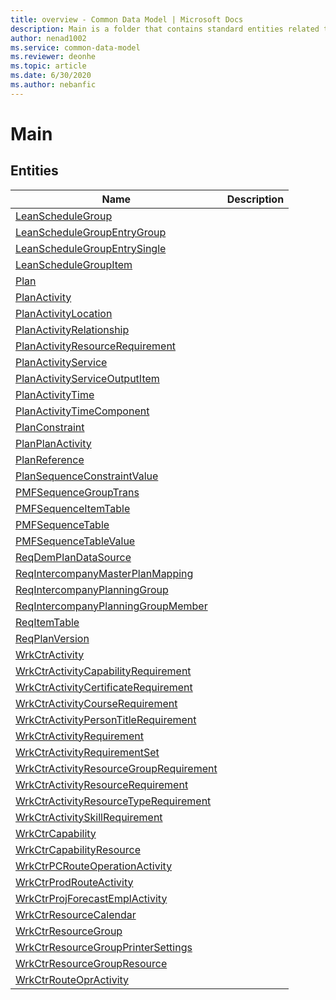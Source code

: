 ```yaml
---
title: overview - Common Data Model | Microsoft Docs
description: Main is a folder that contains standard entities related to the Common Data Model.
author: nenad1002
ms.service: common-data-model
ms.reviewer: deonhe
ms.topic: article
ms.date: 6/30/2020
ms.author: nebanfic
---
```


# Main


## Entities

|Name|Description|
|---|---|
|[LeanScheduleGroup](LeanScheduleGroup.md)||
|[LeanScheduleGroupEntryGroup](LeanScheduleGroupEntryGroup.md)||
|[LeanScheduleGroupEntrySingle](LeanScheduleGroupEntrySingle.md)||
|[LeanScheduleGroupItem](LeanScheduleGroupItem.md)||
|[Plan](Plan.md)||
|[PlanActivity](PlanActivity.md)||
|[PlanActivityLocation](PlanActivityLocation.md)||
|[PlanActivityRelationship](PlanActivityRelationship.md)||
|[PlanActivityResourceRequirement](PlanActivityResourceRequirement.md)||
|[PlanActivityService](PlanActivityService.md)||
|[PlanActivityServiceOutputItem](PlanActivityServiceOutputItem.md)||
|[PlanActivityTime](PlanActivityTime.md)||
|[PlanActivityTimeComponent](PlanActivityTimeComponent.md)||
|[PlanConstraint](PlanConstraint.md)||
|[PlanPlanActivity](PlanPlanActivity.md)||
|[PlanReference](PlanReference.md)||
|[PlanSequenceConstraintValue](PlanSequenceConstraintValue.md)||
|[PMFSequenceGroupTrans](PMFSequenceGroupTrans.md)||
|[PMFSequenceItemTable](PMFSequenceItemTable.md)||
|[PMFSequenceTable](PMFSequenceTable.md)||
|[PMFSequenceTableValue](PMFSequenceTableValue.md)||
|[ReqDemPlanDataSource](ReqDemPlanDataSource.md)||
|[ReqIntercompanyMasterPlanMapping](ReqIntercompanyMasterPlanMapping.md)||
|[ReqIntercompanyPlanningGroup](ReqIntercompanyPlanningGroup.md)||
|[ReqIntercompanyPlanningGroupMember](ReqIntercompanyPlanningGroupMember.md)||
|[ReqItemTable](ReqItemTable.md)||
|[ReqPlanVersion](ReqPlanVersion.md)||
|[WrkCtrActivity](WrkCtrActivity.md)||
|[WrkCtrActivityCapabilityRequirement](WrkCtrActivityCapabilityRequirement.md)||
|[WrkCtrActivityCertificateRequirement](WrkCtrActivityCertificateRequirement.md)||
|[WrkCtrActivityCourseRequirement](WrkCtrActivityCourseRequirement.md)||
|[WrkCtrActivityPersonTitleRequirement](WrkCtrActivityPersonTitleRequirement.md)||
|[WrkCtrActivityRequirement](WrkCtrActivityRequirement.md)||
|[WrkCtrActivityRequirementSet](WrkCtrActivityRequirementSet.md)||
|[WrkCtrActivityResourceGroupRequirement](WrkCtrActivityResourceGroupRequirement.md)||
|[WrkCtrActivityResourceRequirement](WrkCtrActivityResourceRequirement.md)||
|[WrkCtrActivityResourceTypeRequirement](WrkCtrActivityResourceTypeRequirement.md)||
|[WrkCtrActivitySkillRequirement](WrkCtrActivitySkillRequirement.md)||
|[WrkCtrCapability](WrkCtrCapability.md)||
|[WrkCtrCapabilityResource](WrkCtrCapabilityResource.md)||
|[WrkCtrPCRouteOperationActivity](WrkCtrPCRouteOperationActivity.md)||
|[WrkCtrProdRouteActivity](WrkCtrProdRouteActivity.md)||
|[WrkCtrProjForecastEmplActivity](WrkCtrProjForecastEmplActivity.md)||
|[WrkCtrResourceCalendar](WrkCtrResourceCalendar.md)||
|[WrkCtrResourceGroup](WrkCtrResourceGroup.md)||
|[WrkCtrResourceGroupPrinterSettings](WrkCtrResourceGroupPrinterSettings.md)||
|[WrkCtrResourceGroupResource](WrkCtrResourceGroupResource.md)||
|[WrkCtrRouteOprActivity](WrkCtrRouteOprActivity.md)||
